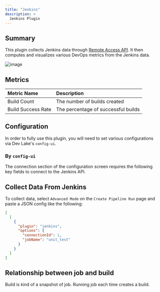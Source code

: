 ```yaml
---
title: "Jenkins"
description: >
  Jenkins Plugin
---
```


## Summary

This plugin collects Jenkins data through [Remote Access API](https://www.jenkins.io/doc/book/using/remote-access-api/). It then computes and visualizes various DevOps metrics from the Jenkins data.

![image](https://user-images.githubusercontent.com/61080/141943122-dcb08c35-cb68-4967-9a7c-87b63c2d6988.png)

## Metrics

| Metric Name        | Description                         |
|:-------------------|:------------------------------------|
| Build Count        | The number of builds created        |
| Build Success Rate | The percentage of successful builds |

## Configuration

In order to fully use this plugin, you will need to set various configurations via Dev Lake's `config-ui`.

### By `config-ui`

The connection section of the configuration screen requires the following key fields to connect to the Jenkins API.

## Collect Data From Jenkins

To collect data, select `Advanced Mode` on the `Create Pipeline Run` page and paste a JSON config like the following:

```json
[
  [
    {
      "plugin": "jenkins",
      "options": {
        "connectionId": 1,
        "jobName": "unit_test"
      }
    }
  ]
]
```

## Relationship between job and build

Build is kind of a snapshot of job. Running job each time creates a build.
